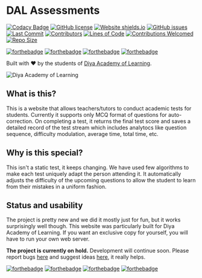 # DAL Assessments

[![Codacy Badge](https://api.codacy.com/project/badge/Grade/1011a8694a714340a62f24ccde43e5aa)](https://app.codacy.com/gh/ChaitanyaPy/dal_assessments?utm_source=github.com&utm_medium=referral&utm_content=ChaitanyaPy/dal_assessments&utm_campaign=Badge_Grade)
[![GitHub license](https://img.shields.io/github/license/Naereen/StrapDown.js.svg)](https://github.com/ChaitanyaPy/dal_assessments/blob/master/LICENSE)
[![Website shields.io](https://img.shields.io/website-up-down-green-red/http/shields.io.svg)](https://diyaassessments.pythonanywhere.com)
[![GitHub issues](https://img.shields.io/github/issues/ChaitanyaPy/dal_assessments.svg)](https://github.com/ChaitanyaPy/dal_assessments/issues/)
[![Last Commit](https://img.shields.io/github/last-commit/chaitanyapy/dal_assessments?style=plastic)](https://github.com/ChaitanyaPy/dal_assessments/commits/)
[![Contributors](https://img.shields.io/github/contributors/chaitanyapy/dal_assessments?style=plastic)](https://github.com/ChaitanyaPy/dal_assessments/graphs/contributors)
[![Lines of Code](https://tokei.rs/b1/github/chaitanyapy/dal_assessments?category=code)](https://github.com/ChaitanyaPy/dal_assessments/blob/production/main.py)
[![Contributions Welcomed](https://tokei.rs/b1/github/chaitanyapy/dal_assessments?category=code)](https://github.com/ChaitanyaPy/dal_assessments/issues)
[![Repo Size](https://img.shields.io/github/repo-size/chaitanyapy/dal_assessments.svg)](https://github.com/ChaitanyaPy/dal_assessments/)

[![forthebadge](https://forthebadge.com/images/badges/built-with-love.svg)](https://forthebadge.com)
[![forthebadge](https://forthebadge.com/images/badges/made-with-python.svg)](https://www.python.org)
[![forthebadge](https://forthebadge.com/images/badges/open-source.svg)](https://forthebadge.com)
[![forthebadge](https://forthebadge.com/images/badges/contains-tasty-spaghetti-code.svg)](https://forthebadge.com)

Built with :heart: by the students of [Diya Academy of Learning](https://www.diyaschool.com/).

![Diya Academy of Learning](https://diyaassessments.pythonanywhere.com/logo.png)

## What is this?
This is a website that allows teachers/tutors to conduct academic tests for students. Currently it supports only MCQ format of questions for auto-correction. On completing a test, it returns the final test score and saves a detailed record of the test stream which includes analytocs like question sequence, difficulty modulation, average time, total time, etc.

## Why is this special?
This isn't a static test, it keeps changing. We have used few algorithms to make each test uniquely adapt the person attending it. It automatically adjusts the difficulty of the upcoming questions to allow the student to learn from their mistakes in a uniform fashion.

## Status and usability
The project is pretty new and we did it mostly just for fun, but it works surprisingly well though.
This website was particularly built for Diya Academy of Learning. If you want an exclusive copy for yourself, you will have to run your own web server.

**The project is currently on hold.** Development will continue soon.
Please report bugs [here](https://github.com/ChaitanyaPy/dal_assessments/issues/new?assignees=&labels=&template=bug_report.md) and suggest ideas [here](https://github.com/ChaitanyaPy/dal_assessments/issues/new?assignees=&labels=&template=feature_request.md), it really helps.


[![forthebadge](https://forthebadge.com/images/badges/built-by-codebabes.svg)](https://forthebadge.com)
[![forthebadge](https://forthebadge.com/images/badges/mom-made-pizza-rolls.svg)](https://forthebadge.com)
[![forthebadge](https://forthebadge.com/images/badges/check-it-out.svg)](https://forthebadge.com)
[![forthebadge](https://forthebadge.com/images/badges/powered-by-electricity.svg)](https://forthebadge.com)
